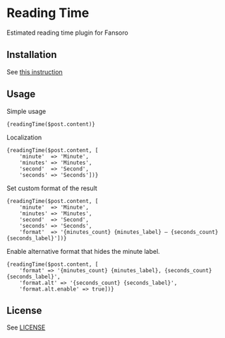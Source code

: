 # Reading Time
Estimated reading time plugin for Fansoro

## Installation
See [this instruction](http://fansoro.org/documentation/plugins/plugins-installation)

## Usage

Simple usage  

```smarty
{readingTime($post.content)}
```

Localization  

```smarty
{readingTime($post.content, [
    'minute'  => 'Minute',
    'minutes' => 'Minutes',
    'second'  => 'Second',
    'seconds' => 'Seconds'])}
```

Set custom format of the result   

```smarty
{readingTime($post.content, [
    'minute'  => 'Minute',
    'minutes' => 'Minutes',
    'second'  => 'Second',
    'seconds' => 'Seconds',
    'format'  => '{minutes_count} {minutes_label} – {seconds_count} {seconds_label}'])}
```

Enable alternative format that hides the minute label.

```smarty
{readingTime($post.content, [
    'format' => '{minutes_count} {minutes_label}, {seconds_count} {seconds_label}',
    'format.alt' => '{seconds_count} {seconds_label}',
    'format.alt.enable' => true])}
```

## License
See [LICENSE](https://github.com/fansoro/fansoro-plugin-reading-time/blob/master/LICENSE)
